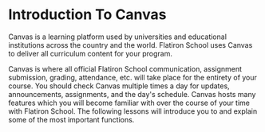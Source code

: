 # Introduction To Canvas

Canvas is a learning platform used by universities and educational institutions
across the country and the world. Flatiron School uses Canvas to deliver all
curriculum content for your program.

Canvas is where all official Flatiron School communication, assignment
submission, grading, attendance, etc. will take place for the entirety of your
course. You should check Canvas multiple times a day for updates, announcements,
assignments, and the day's schedule. Canvas hosts many features which you will
become familiar with over the course of your time with Flatiron School. The
following lessons will introduce you to and explain some of the most important
functions.
